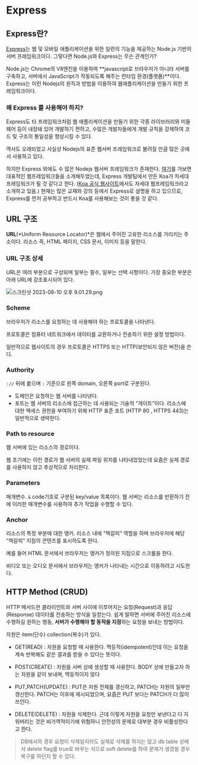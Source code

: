 # Express

## Express란?

[Express](http://expressjs.com/ko/)는 웹 및 모바일 애플리케이션을 위한 일련의 기능을 제공하는 Node.js 기반의 서버 프레임워크이다. 그렇다면 Node.js와 Express는 무슨 관계인가?

Node.js는 Chrome의 V8엔진을 이용하여 **javascript로 브라우저가 아니라 서버를 구축하고, 서버에서 JavaScript가 작동되도록 해주는 런타임 환경(플랫폼)**이다. Express는 이런 Nodejs의 원칙과 방법을 이용하여 웹애플리케이션을 만들기 위한 프레임워크이다.

### 왜 Express 를 사용해야 하지?

Express도 타 프레임워크처럼 웹 애플리케이션을 만들기 위한 각종 라이브러리와 미들웨어 등이 내장돼 있어 개발하기 편하고, 수많은 개발자들에게 개발 규칙을 강제하여 코드 및 구조의 통일성을 향상시킬 수 있다.

역사도 오래되었고 사실상 Nodejs의 표준 웹서버 프레임워크로 불려질 만큼 많은 곳에서 사용하고 있다.

하지만 Express 외에도 수 많은 Nodejs 웹서버 프레임워크가 존재한다. [여기](https://www.simform.com/blog/best-nodejs-frameworks/)를 가보면 대표적인 웹프레임워크들을 소개해두었는데, Express 개발팀에서 만든 Koa가 차세대 프레임워크가 될 것 같다고 한다. ([Koa 공식 웹사이트](https://koajs.com/)에서도 차세대 웹프레임워크라고 소개하고 있음.) 현재는 많은 교재와 강의 등에서 Express로 설명을 하고 있으므로, Express를 먼저 공부하고 반드시 Koa를 사용해보는 것이 좋을 것 같다.

## URL 구조

**URL**(*Uniform Resource Locator)*은 웹에서 주어진 고유한 리소스를 가리키는 주소이다.
리소스 즉, HTML 페이지, CSS 문서, 이미지 등을 말한다.

### URL 구조 상세

URL은 여러 부분으로 구성되며 일부는 필수, 일부는 선택 사항이다. 가장 중요한 부분은 아래 URL에 강조표시되어 있다.

![스크린샷 2023-08-10 오후 9.01.29.png](https://s3-us-west-2.amazonaws.com/secure.notion-static.com/5110828d-c5db-49ff-9c6f-0653b2894db0/%E1%84%89%E1%85%B3%E1%84%8F%E1%85%B3%E1%84%85%E1%85%B5%E1%86%AB%E1%84%89%E1%85%A3%E1%86%BA_2023-08-10_%E1%84%8B%E1%85%A9%E1%84%92%E1%85%AE_9.01.29.png)

### Scheme

브라우저가 리소스를 요청하는 데 사용해야 하는 프로토콜을 나타낸다.

프로토콜은 컴퓨터 네트워크에서 데이터를 교환하거나 전송하기 위한 설정 방법이다.

일반적으로 웹사이트의 경우 프로토콜은 HTTPS 또는 HTTP(보안되지 않은 버전)을 쓴다.

### Authority

`://` 뒤에 붙으며 `:` 기준으로 왼쪽 domain, 오른쪽 port로 구분된다.

- 도메인은 요청하는 웹 서버를 나타낸다.
- 포트는 웹 서버의 리소스에 접근하는 데 사용되는 기술적 “게이트”이다. 리소스에 대한 액세스 권한을 부여하기 위해 HTTP 표준 포트 (HTTP 80 , HTTPS 443)는 일반적으로 생략한다.

### Path to resource

웹 서버에 있는 리소스의 경로이다.

웹 초기에는 이런 경로가 웹 서버의 실제 파일 위치를 나타내었었는데 요즘은 실제 경로를 사용하지 않고 추상적으로 처리한다.

### Parameters

매개변수. `&` code기호로 구분된 key/value 목록이다. 웹 서버는 리소스를 반환하기 전에 이러한 매개변수를 사용하여 추가 작업을 수행할 수 있다.

### Anchor

리소스의 특정 부분에 대한 앵커. 리소스 내에 “책갈피” 역할을 하며 브라우저에 해당 “책갈피” 지점의 콘텐츠를 표시하도록 한다.

예를 들어 HTML 문서에서 브라우저는 앵커가 정의된 지점으로 스크롤을 한다.

비디오 또는 오디오 문서에서 브라우저는 앵커가 나타내는 시간으로 이동하려고 시도한다.

## HTTP Method (CRUD)

HTTP 메서드란 클라이언트와 서버 사이에 이루어지는 요청(Request)과 응답(Response) 데이터를 전송하는 방식을 일컫는다. 쉽게 말하면 서버에 주어진 리소스에 수행하길 원하는 행동, **서버가 수행해야 할 동작을 지정**하는 요청을 보내는 방법이다.

자원은 item(단수) collection(복수)가 있다.

- GET(READ) : 자원을 요청할 때 사용한다. 멱등적(idempotent)인데 이는 요청을 계속 반복해도 같은 결과를 받을 수 있다는 뜻이다.

- POST(CREATE) : 자원을 서버 상에 생성할 때 사용한다. BODY 상에 만들고자 하는 자원을 같이 보내며, 멱등적이지 않다

- PUT,PATCH(UPDATE) : PUT은 자원 전체를 갱신하고, PATCH는 자원의 일부만 갱신한다. PATCH는 이후에 제시되었으며, 요즘은 PUT 보다는 PATCH가 더 많이 쓰인다.

- DELETE(DELETE) : 자원을 삭제한다. 근데 이렇게 자원을 요청만 보낸다고 다 지워버리는 것은 비가역적이기에 위험하니 안전성의 문제로 대부분 경우 비활성한다고 한다.

> DB에서의 경우 요청이 삭제일지라도 실제로 삭제를 하지는 않고 db table 상에서 delete flag를 true로 바꾸는 식으로 soft delete를 하여 문제가 생겼을 경우 복구를 하던지 할 수 있다.
